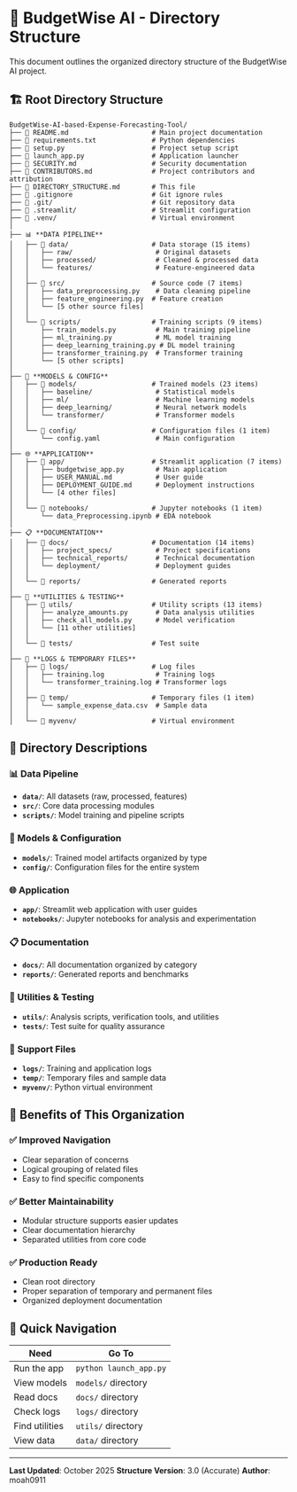 # 📁 BudgetWise AI - Directory Structure

This document outlines the organized directory structure of the BudgetWise AI project.

## 🏗️ Root Directory Structure

```
BudgetWise-AI-based-Expense-Forecasting-Tool/
├── 📄 README.md                     # Main project documentation
├── 📄 requirements.txt              # Python dependencies
├── 📄 setup.py                      # Project setup script
├── 📄 launch_app.py                 # Application launcher
├── 📄 SECURITY.md                   # Security documentation
├── 📄 CONTRIBUTORS.md               # Project contributors and attribution
├── 📄 DIRECTORY_STRUCTURE.md        # This file
├── 🚫 .gitignore                    # Git ignore rules
├── 🔧 .git/                         # Git repository data
├── 🔧 .streamlit/                   # Streamlit configuration
├── 🔧 .venv/                        # Virtual environment
│
├── 📊 **DATA PIPELINE**
│   ├── 📁 data/                     # Data storage (15 items)
│   │   ├── raw/                     # Original datasets
│   │   ├── processed/               # Cleaned & processed data
│   │   └── features/                # Feature-engineered data
│   │
│   ├── 📁 src/                      # Source code (7 items)
│   │   ├── data_preprocessing.py    # Data cleaning pipeline
│   │   ├── feature_engineering.py  # Feature creation
│   │   └── [5 other source files]
│   │
│   └── 📁 scripts/                  # Training scripts (9 items)
│       ├── train_models.py          # Main training pipeline
│       ├── ml_training.py           # ML model training
│       ├── deep_learning_training.py # DL model training
│       ├── transformer_training.py  # Transformer training
│       └── [5 other scripts]
│
├── 🤖 **MODELS & CONFIG**
│   ├── 📁 models/                   # Trained models (23 items)
│   │   ├── baseline/                # Statistical models
│   │   ├── ml/                      # Machine learning models
│   │   ├── deep_learning/           # Neural network models
│   │   └── transformer/             # Transformer models
│   │
│   └── 📁 config/                   # Configuration files (1 item)
│       └── config.yaml              # Main configuration
│
├── 🌐 **APPLICATION**
│   ├── 📁 app/                      # Streamlit application (7 items)
│   │   ├── budgetwise_app.py        # Main application
│   │   ├── USER_MANUAL.md           # User guide
│   │   ├── DEPLOYMENT_GUIDE.md      # Deployment instructions
│   │   └── [4 other files]
│   │
│   └── 📁 notebooks/                # Jupyter notebooks (1 item)
│       └── data_Preprocessing.ipynb # EDA notebook
│
├── 📋 **DOCUMENTATION**
│   ├── 📁 docs/                     # Documentation (14 items)
│   │   ├── project_specs/           # Project specifications
│   │   ├── technical_reports/       # Technical documentation
│   │   └── deployment/              # Deployment guides
│   │
│   └── 📁 reports/                  # Generated reports
│
├── 🔧 **UTILITIES & TESTING**
│   ├── 📁 utils/                    # Utility scripts (13 items)
│   │   ├── analyze_amounts.py       # Data analysis utilities
│   │   ├── check_all_models.py      # Model verification
│   │   └── [11 other utilities]
│   │
│   └── 📁 tests/                    # Test suite
│
├── 📝 **LOGS & TEMPORARY FILES**
│   ├── 📁 logs/                     # Log files
│   │   ├── training.log             # Training logs
│   │   └── transformer_training.log # Transformer logs
│   │
│   ├── 📁 temp/                     # Temporary files (1 item)
│   │   └── sample_expense_data.csv  # Sample data
│   │
│   └── 📁 myvenv/                   # Virtual environment
```

## 📂 Directory Descriptions

### **📊 Data Pipeline**
- **`data/`**: All datasets (raw, processed, features)
- **`src/`**: Core data processing modules
- **`scripts/`**: Model training and pipeline scripts

### **🤖 Models & Configuration**
- **`models/`**: Trained model artifacts organized by type
- **`config/`**: Configuration files for the entire system

### **🌐 Application**
- **`app/`**: Streamlit web application with user guides
- **`notebooks/`**: Jupyter notebooks for analysis and experimentation

### **📋 Documentation**
- **`docs/`**: All documentation organized by category
- **`reports/`**: Generated reports and benchmarks

### **🔧 Utilities & Testing**
- **`utils/`**: Analysis scripts, verification tools, and utilities
- **`tests/`**: Test suite for quality assurance

### **📝 Support Files**
- **`logs/`**: Training and application logs
- **`temp/`**: Temporary files and sample data
- **`myvenv/`**: Python virtual environment

## 🎯 Benefits of This Organization

### **✅ Improved Navigation**
- Clear separation of concerns
- Logical grouping of related files
- Easy to find specific components

### **✅ Better Maintainability**
- Modular structure supports easier updates
- Clear documentation hierarchy
- Separated utilities from core code

### **✅ Production Ready**
- Clean root directory
- Proper separation of temporary and permanent files
- Organized deployment documentation

## 🚀 Quick Navigation

| **Need** | **Go To** |
|----------|-----------|
| Run the app | `python launch_app.py` |
| View models | `models/` directory |
| Read docs | `docs/` directory |
| Check logs | `logs/` directory |
| Find utilities | `utils/` directory |
| View data | `data/` directory |

---

**Last Updated**: October 2025
**Structure Version**: 3.0 (Accurate)
**Author**: moah0911